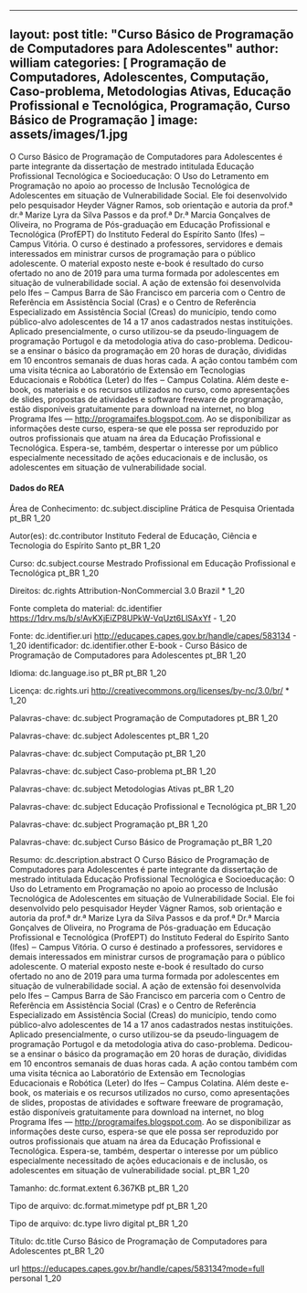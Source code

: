 
---
layout: post
title:  "Curso Básico de Programação de Computadores para Adolescentes"
author: william
categories: [ Programação de Computadores, Adolescentes, Computação, Caso-problema, Metodologias Ativas, Educação Profissional e Tecnológica, Programação, Curso Básico de Programação  ]
image: assets/images/1.jpg
---

O Curso Básico de Programação de Computadores para Adolescentes é parte integrante da dissertação de mestrado intitulada Educação Profissional Tecnológica e Socioeducação: O Uso do Letramento em Programação no apoio ao processo de Inclusão Tecnológica de Adolescentes em situação de Vulnerabilidade Social. Ele foi desenvolvido pelo pesquisador Heyder Vágner Ramos, sob orientação e autoria da prof.ª dr.ª Marize Lyra da Silva Passos e da prof.ª Dr.ª Marcia Gonçalves de Oliveira, no Programa de Pós-graduação em Educação Profissional e Tecnológica (ProfEPT) do Instituto Federal do Espírito Santo (Ifes) ‒ Campus Vitória. O curso é destinado a professores, servidores e demais interessados em ministrar cursos de programação para o público adolescente. O material exposto neste e-book é resultado do curso ofertado no ano de 2019 para uma turma formada por adolescentes em situação de vulnerabilidade social. A ação de extensão foi desenvolvida pelo Ifes ‒ Campus Barra de São Francisco em parceria com o Centro de Referência em Assistência Social (Cras) e o Centro de Referência Especializado em Assistência Social (Creas) do município, tendo como público-alvo adolescentes de 14 a 17 anos cadastrados nestas instituições.  Aplicado presencialmente, o curso utilizou-se da pseudo-linguagem de programação Portugol e da metodologia ativa do caso-problema. Dedicou-se a ensinar o básico da programação em 20 horas de duração, divididas em 10 encontros semanais de duas horas cada. A ação contou também com uma visita técnica ao Laboratório de Extensão em Tecnologias Educacionais e Robótica (Leter) do Ifes ‒ Campus Colatina. Além deste e-book, os materiais e os recursos utilizados no curso, como apresentações de slides, propostas de atividades e software freeware de programação, estão disponíveis gratuitamente para download na internet, no blog Programa Ifes — http://programaifes.blogspot.com.  Ao se disponibilizar as informações deste curso, espera-se que ele possa ser reproduzido por outros profissionais que atuam na área da Educação Profissional e Tecnológica. Espera-se, também, despertar o interesse por um público especialmente necessitado de ações educacionais e de inclusão, os adolescentes em situação de vulnerabilidade social.

#### Dados do REA

Área de Conhecimento: dc.subject.discipline	Prática de Pesquisa Orientada	pt_BR	1_20

Autor(es): dc.contributor	Instituto Federal de Educação, Ciência e Tecnologia do Espírito Santo	pt_BR	1_20

Curso: dc.subject.course	Mestrado Profissional em Educação Profissional e Tecnológica	pt_BR	1_20

Direitos: dc.rights	Attribution-NonCommercial 3.0 Brazil	*	1_20

Fonte completa do material: dc.identifier	https://1drv.ms/b/s!AvKXjEiZP8UPkW-VqUzt6LlSAxYf	-	1_20

Fonte: dc.identifier.uri	http://educapes.capes.gov.br/handle/capes/583134	-	1_20
identificador: dc.identifier.other	E-book - Curso Básico de Programação de Computadores para Adolescentes	pt_BR	1_20

Idioma: dc.language.iso	pt_BR	pt_BR	1_20

Licença: dc.rights.uri	http://creativecommons.org/licenses/by-nc/3.0/br/	*	1_20

Palavras-chave: dc.subject	Programação de Computadores	pt_BR	1_20

Palavras-chave: dc.subject	Adolescentes	pt_BR	1_20

Palavras-chave: dc.subject	Computação	pt_BR	1_20

Palavras-chave: dc.subject	Caso-problema	pt_BR	1_20

Palavras-chave: dc.subject	Metodologias Ativas	pt_BR	1_20

Palavras-chave: dc.subject	Educação Profissional e Tecnológica	pt_BR	1_20

Palavras-chave: dc.subject	Programação	pt_BR	1_20

Palavras-chave: dc.subject	Curso Básico de Programação	pt_BR	1_20

Resumo: dc.description.abstract	O Curso Básico de Programação de Computadores para Adolescentes é parte integrante da dissertação de mestrado intitulada Educação Profissional Tecnológica e Socioeducação: O Uso do Letramento em Programação no apoio ao processo de Inclusão Tecnológica de Adolescentes em situação de Vulnerabilidade Social. Ele foi desenvolvido pelo pesquisador Heyder Vágner Ramos, sob orientação e autoria da prof.ª dr.ª Marize Lyra da Silva Passos e da prof.ª Dr.ª Marcia Gonçalves de Oliveira, no Programa de Pós-graduação em Educação Profissional e Tecnológica (ProfEPT) do Instituto Federal do Espírito Santo (Ifes) ‒ Campus Vitória. O curso é destinado a professores, servidores e demais interessados em ministrar cursos de programação para o público adolescente. O material exposto neste e-book é resultado do curso ofertado no ano de 2019 para uma turma formada por adolescentes em situação de vulnerabilidade social. A ação de extensão foi desenvolvida pelo Ifes ‒ Campus Barra de São Francisco em parceria com o Centro de Referência em Assistência Social (Cras) e o Centro de Referência Especializado em Assistência Social (Creas) do município, tendo como público-alvo adolescentes de 14 a 17 anos cadastrados nestas instituições.  Aplicado presencialmente, o curso utilizou-se da pseudo-linguagem de programação Portugol e da metodologia ativa do caso-problema. Dedicou-se a ensinar o básico da programação em 20 horas de duração, divididas em 10 encontros semanais de duas horas cada. A ação contou também com uma visita técnica ao Laboratório de Extensão em Tecnologias Educacionais e Robótica (Leter) do Ifes ‒ Campus Colatina. Além deste e-book, os materiais e os recursos utilizados no curso, como apresentações de slides, propostas de atividades e software freeware de programação, estão disponíveis gratuitamente para download na internet, no blog Programa Ifes — http://programaifes.blogspot.com.  Ao se disponibilizar as informações deste curso, espera-se que ele possa ser reproduzido por outros profissionais que atuam na área da Educação Profissional e Tecnológica. Espera-se, também, despertar o interesse por um público especialmente necessitado de ações educacionais e de inclusão, os adolescentes em situação de vulnerabilidade social.	pt_BR	1_20

Tamanho: dc.format.extent	6.367KB	pt_BR	1_20

Tipo de arquivo: dc.format.mimetype	pdf	pt_BR	1_20

Tipo de arquivo: dc.type	livro digital	pt_BR	1_20

Título: dc.title	Curso Básico de Programação de Computadores para Adolescentes	pt_BR	1_20

url	https://educapes.capes.gov.br/handle/capes/583134?mode=full	personal	1_20

